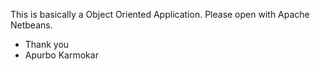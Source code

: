 This is basically a Object Oriented Application. Please open with Apache Netbeans.

- Thank you
- Apurbo Karmokar
